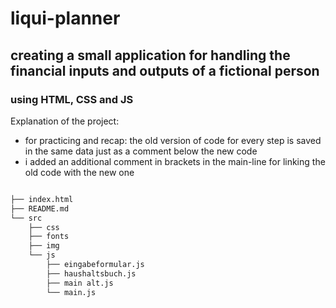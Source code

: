 # liqui-planner

## creating a small application for handling the financial inputs and outputs of a fictional person

### using HTML, CSS and JS

Explanation of the project:

- for practicing and recap: the old version of code for every step is saved in the same data just as a comment below the new code
- i added an additional comment in brackets in the main-line for linking the old code with the new one

```bash

├── index.html
├── README.md
└── src
    ├── css
    ├── fonts
    ├── img
    └── js
        ├── eingabeformular.js
        ├── haushaltsbuch.js
        ├── main alt.js
        └── main.js

```
